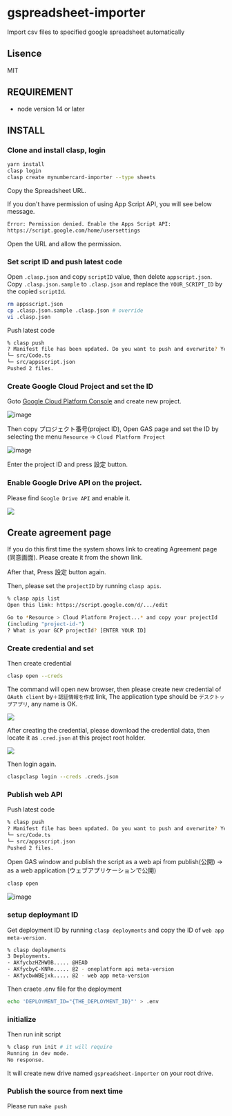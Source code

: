 # gspreadsheet-importer

Import csv files to specified google spreadsheet automatically

## Lisence

MIT

## REQUIREMENT

- node version 14 or later

## INSTALL

### Clone and install clasp, login

```bash
yarn install
clasp login
clasp create mynumbercard-importer --type sheets
```

Copy the Spreadsheet URL.

If you don't have permission of using App Script API, you will see below message.

```bash
Error: Permission denied. Enable the Apps Script API:
https://script.google.com/home/usersettings
```

Open the URL and allow the permission.

### Set script ID and push latest code

Open `.clasp.json` and copy `scriptID` value, then delete `appscript.json`.
Copy `.clasp.json.sample` to `.clasp.json` and replace the `YOUR_SCRIPT_ID` by the copied `scriptId`.

```bash
rm appsscript.json
cp .clasp.json.sample .clasp.json # override
vi .clasp.json
```

Push latest code

```bash
% clasp push
? Manifest file has been updated. Do you want to push and overwrite? Yes
└─ src/Code.ts
└─ src/appsscript.json
Pushed 2 files.
```

### Create Google Cloud Project and set the ID

Goto [Google Cloud Platform Console](https://console.cloud.google.com/) and create new project.

![image](https://i.imgur.com/k5eGxWv.png)

Then copy プロジェクト番号(project ID), Open GAS page and set the ID by selecting the menu `Resource` -> `Cloud Platform Project`

![image](https://i.imgur.com/DEXNlnD.png)

Enter the project ID and press 設定 button.

### Enable Google Drive API on the project.

Please find `Google Drive API` and enable it.

![](https://i.imgur.com/JJY9nAq.png)

## Create agreement page

If you do this first time the system shows link to creating Agreement page (同意画面). Please create it from the shown link.

After that, Press 設定 button again.

Then, please set the `projectID` by running `clasp apis`.

```bash
% clasp apis list
Open this link: https://script.google.com/d/.../edit

Go to *Resource > Cloud Platform Project...* and copy your projectId
(including "project-id-")
? What is your GCP projectId? [ENTER YOUR ID]
```

### Create credential and set

Then create credential

```bash
clasp open --creds
```

The command will open new browser, then please create new credential of `OAuth client` by`＋認証情報を作成` link, The application type should be `デスクトップアプリ`, any name is OK.

![](https://i.imgur.com/5mAsUmg.png)

After creating the credential, please download the credential data, then locate it as `.cred.json` at this project root holder.

![](https://i.imgur.com/ZY4uQhx.png)

Then login again.

```bash
claspclasp login --creds .creds.json
```

### Publish web API

Push latest code

```bash
% clasp push
? Manifest file has been updated. Do you want to push and overwrite? Yes
└─ src/Code.ts
└─ src/appsscript.json
Pushed 2 files.
```

Open GAS window and publish the script as a web api from publish(公開) -> as a web application (ウェブアプリケーションで公開)

```bash
clasp open
```

![image](https://i.imgur.com/CJuEqj5.png)

### setup deploymant ID

Get deployment ID by running `clasp deployments` and copy the ID of `web app meta-version`.

```bash
% clasp deployments
3 Deployments.
- AKfycbzHZHW0B..... @HEAD
- AKfycbyC-KNRe..... @2 - oneplatform api meta-version
- AKfycbwWBEjxk..... @2 - web app meta-version
```

Then craete .env file for the deployment

```bash
echo 'DEPLOYMENT_ID="{THE_DEPLOYMENT_ID}"' > .env
```

### initialize

Then run init script

```bash
% clasp run init # it will require
Running in dev mode.
No response.
```

It will create new drive named `gspreadsheet-importer` on your root drive.

### Publish the source from next time

Please run `make push`
